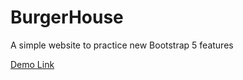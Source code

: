 # BurgerHouse

A simple website to practice new Bootstrap 5 features

[Demo Link](https://nervous-panini-d710b6.netlify.app/)
